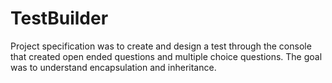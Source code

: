 # TestBuilder
Project specification was to create and design a test through the console that created open ended questions and multiple choice questions. The goal was to understand encapsulation
and inheritance.
